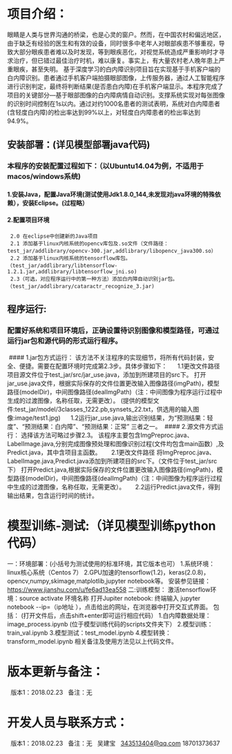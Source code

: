 # 项目介绍：
   眼睛是人类与世界沟通的桥梁，也是心灵的窗户。然而，在中国农村和偏远地区，由于缺乏有经验的医生和有效的设备，同时很多中老年人对眼部疾患不够重视，导致大部分眼疾患者难以及时发现，等到眼疾恶化，对视觉系统造成严重影响时才寻求治疗，但已错过最佳治疗时机，难以康复。事实上，有大量农村老人晚年患上严重眼疾，甚至失明。
    基于深度学习的白内障识别项目旨在实现基于手机客户端的白内障识别。患者通过手机客户端拍摄眼部图像，上传服务器，通过人工智能程序进行识别判定，最终将判断结果(是否患白内障)在手机客户端显示。本程序完成了项目的关键部分—基于眼部图像的白内障病情自动识别。支撑系统实现对每张图像的识别时间控制在1s以内。通过对约1000名患者的测试表明，系统对白内障患者(含轻度白内障)的检出率达到99%以上，对轻度白内障患者的检出率达到94.9%。

## 安装部署：(详见模型部署java代码)
  ### 本程序的安装配置过程如下：（以Ubuntu14.04为例，不适用于macos/windows系统)
  #### 1.安装Java，配置Java环境(测试使用Jdk1.8.0_144,未发现对java环境的特殊依赖），安装Eclipse。(过程略）
  #### 2.配置项目环境
     2.0 在eclipse中创建新的Java项目
     2.1 添加基于linux内核系统的opencv库包及.so文件（文件路径：test_jar/addlibrary/opencv-300.jar,addlibrary/libopencv_java300.so）       
     2.2 添加基于linux内核系统的tensorflow库包。（test_jar/addlibrary/libtensorflow-1.2.1.jar,addlibrary/libtensorflow_jni.so)
     2.3（可选，对应程序运行中的第一种方法）添加白内障自动识别jar包。（test_jar/addlibrary/cataractr_recognize_3.jar)
## 程序运行: 
  ### 配置好系统和项目环境后，正确设置待识别图像和模型路径，可通过运行jar包和源代码的形式运行程序。
  #### 1.jar包方式运行：
      该方法不关注程序的实现细节，将所有代码封装，安全、便捷。需要在配置环境时完成第2.3步。具体步骤如下：
      1.1更改文件路径
         项目源文件位于test_jar/src/jar_use.java，添加到所建项目的src下。
         打开jar_use.java文件，根据实际保存的文件位置更改输入图像路径(imgPath)，模型路径(modelDir)，中间图像路径(dealImgPath)（注：中间图像为程序运行过程中生成的过渡图像，名称任取，无需更改）。
        (提供的模型文件:test_jar/model/3classes_1222.pb,synsets_22.txt，供选用的输入图像:image/test1.jpg)
      1.2运行jar_use.java,输出识别结果，为“预测结果：轻度”、“预测结果：白内障”、“预测结果：正常” 三者之一。
  #### 2.源文件方式运行：
      选择该方法可略过步骤2.3。
      该程序主要包含ImgPreproc.java、LabelImage.java,分别完成图像预处理和图像识别过程(文件均包含main函数）,及Predict.java，其中含项目主函数。
      2.1更改文件路径
          将ImgPreproc.java、LabelImage.java,Predict.java添加到所建项目的src下。（文件位于test_jar/src 下）
          打开Predict.java,根据实际保存的文件位置更改输入图像路径(imgPath)，模型路径(modelDir)，中间图像路径(dealImgPath)（注：中间图像为程序运行过程中生成的过渡图像，名称任取，无需更改）。
      2.2运行Predict.java文件，得到输出结果，包含运行时间的统计。

# 模型训练-测试:（详见模型训练python代码）
  一：环境部署：(小括号为测试使用的标准环境，其它版本也可）
      1.系统环境：linux核心系统（Centos 7）
      2.GPU加速的tensorflow(1.2)，keras(2.0.8)，opencv,numpy,skimage,matplotlib,jupyter notebook等。
      安装参见链接：https://www.jianshu.com/u/fe6ad13ea558
   二:训练模型：
      激活tensorflow环境：source activate 环境名称
      打开Jupiter notebook: 终端输入 jupyter notebook --ip=（ip地址 ），点击给出的网址，在浏览器中打开交互式界面。
      包括： (打开文件后，点击shift+enter即可运行相应代码）
          1.白内障数据处理：image_process.ipynb  (位于模型训练代码的scripts文件夹下）
          2.模型训练：train_val.ipynb
          3.模型测试：test_model.ipynb
          4.模型转换：transform_model.ipynb
      相关备注及使用方法见以上代码文件。
          

# 版本更新与备注：
   版本1：2018.02.23   备注：无

# 开发人员与联系方式：
   版本1：2018.02.23    备注：无
   吴建宝   343513404@qq.com  18701373637
